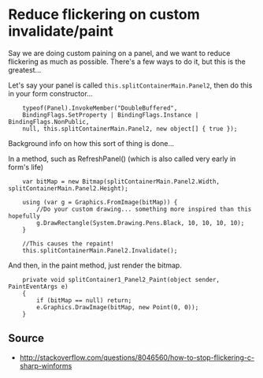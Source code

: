 # Reduce flickering on custom invalidate/paint 


Say we are doing custom paining on a panel, and we want to reduce flickering as much as possible.
There's a few ways to do it, but this is the greatest...

Let's say your panel is called `this.splitContainerMain.Panel2`, then do this in your form constructor...

        
        typeof(Panel).InvokeMember("DoubleBuffered",
        BindingFlags.SetProperty | BindingFlags.Instance | BindingFlags.NonPublic,
        null, this.splitContainerMain.Panel2, new object[] { true });

        
Background info on how this sort of thing is done...

In a method, such as RefreshPanel() (which is also called very early in form's life)

        var bitMap = new Bitmap(splitContainerMain.Panel2.Width, splitContainerMain.Panel2.Height);
            
        using (var g = Graphics.FromImage(bitMap)) {
            //Do your custom drawing... something more inspired than this hopefully
            g.DrawRectangle(System.Drawing.Pens.Black, 10, 10, 10, 10);
        }                
        
        //This causes the repaint!
        this.splitContainerMain.Panel2.Invalidate();
        
And then, in the paint method, just render the bitmap.

        private void splitContainer1_Panel2_Paint(object sender, PaintEventArgs e)
        {
            if (bitMap == null) return;
            e.Graphics.DrawImage(bitMap, new Point(0, 0));
        }


## Source

 * <http://stackoverflow.com/questions/8046560/how-to-stop-flickering-c-sharp-winforms>


